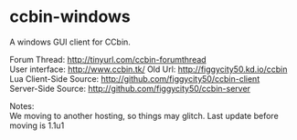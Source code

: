ccbin-windows
=============
A windows GUI client for CCbin.

Forum Thread: http://tinyurl.com/ccbin-forumthread<br />
User interface: http://www.ccbin.tk/  Old Url: http://figgycity50.kd.io/ccbin<br />
Lua Client-Side Source: http://github.com/figgycity50/ccbin-client<br />
Server-Side Source: http://github.com/figgycity50/ccbin-server<br />


Notes:<br />
We moving to another hosting, so things may glitch. Last update before moving is 1.1u1
